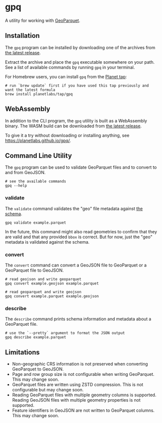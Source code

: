 # gpq

A utility for working with [GeoParquet](https://github.com/opengeospatial/geoparquet).

## Installation

The `gpq` program can be installed by downloading one of the archives from [the latest release](https://github.com/planetlabs/gpq/releases).

Extract the archive and place the `gpq` executable somewhere on your path.  See a list of available commands by running `gpq` in your terminal.

For Homebrew users, you can install `gpq` from the [Planet tap](https://github.com/planetlabs/homebrew-tap):

```shell
# run `brew update` first if you have used this tap previously and want the latest formula
brew install planetlabs/tap/gpq
```

## WebAssembly

In addition to the CLI program, the `gpq` utility is built as a WebAssembly binary.  The WASM build can be downloaded from [the latest release](https://github.com/planetlabs/gpq/releases).

To give it a try without downloading or installing anything, see https://planetlabs.github.io/gpq/.

## Command Line Utility

The `gpq` program can be used to validate GeoParquet files and to convert to and from GeoJSON.

```shell
# see the available commands
gpq --help
```

### validate

The `validate` command validates the "geo" file metadata against [the schema](https://github.com/opengeospatial/geoparquet/blob/main/format-specs/schema.json).

```shell
gpq validate example.parquet
```

In the future, this command might also read geometries to confirm that they are valid and that any provided `bbox` is correct.  But for now, just the "geo" metadata is validated against the schema.

### convert

The `convert` command can convert a GeoJSON file to GeoParquet or a GeoParquet file to GeoJSON.

```shell
# read geojson and write geoparquet
gpq convert example.geojson example.parquet
```

```shell
# read geoparquet and write geojson
gpq convert example.parquet example.geojson
```

### describe

The `describe` command prints schema information and metadata about a GeoParquet file.

```shell
# use the `--pretty` argument to format the JSON output
gpq describe example.parquet
```

## Limitations

 * Non-geographic CRS information is not preserved when converting GeoParquet to GeoJSON.
 * Page and row group size is not configurable when writing GeoParquet.  This may change soon.
 * GeoParquet files are written using ZSTD compression.  This is not configurable but may change soon.
 * Reading GeoParquet files with multiple geometry columns is supported.  Reading GeoJSON files with multiple geometry properties is not supported.
 * Feature identifiers in GeoJSON are not written to GeoParquet columns.  This may change soon.
